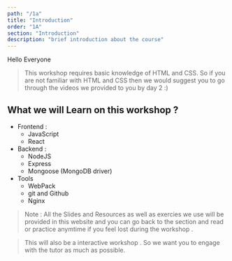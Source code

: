 ```yaml
---
path: "/1a"
title: "Introduction"
order: "1A"
section: "Introduction"
description: "brief introduction about the course"
---
```


Hello Everyone

> This workshop requires basic knowledge of HTML and CSS. So if you are not familiar with HTML and CSS then we would suggest you to go through the videos we provided to you by day 2 :)

## What we will Learn on this workshop ?

- Frontend :
  - JavaScript
  - React
- Backend :
  - NodeJS
  - Express
  - Mongoose (MongoDB driver)
- Tools
  - WebPack
  - git and Github
  - Nginx

> Note : All the Slides and Resources as well as exercies we use will be provided in this website and you can go back to the section and read or practice anymtime if you feel lost during the workshop .

> This will also be a interactive workshop . So we want you to engage with the tutor as much as possible.
